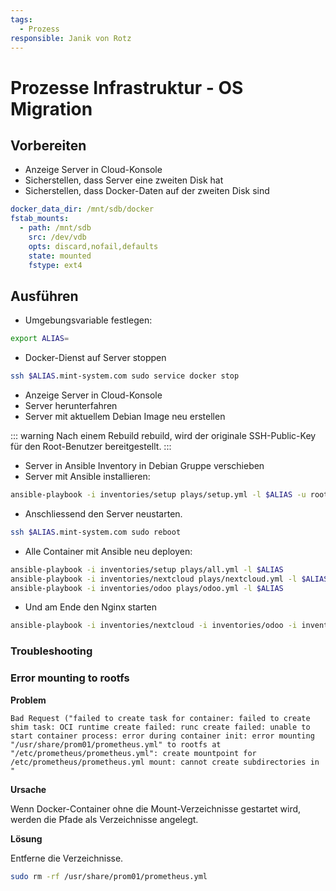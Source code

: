 ```yaml
---
tags:
  - Prozess
responsible: Janik von Rotz
---
```

# Prozesse Infrastruktur - OS Migration
## Vorbereiten

* Anzeige Server in Cloud-Konsole
* Sicherstellen, dass Server eine zweiten Disk hat
* Sicherstellen, dass Docker-Daten auf der zweiten Disk sind

```yml
docker_data_dir: /mnt/sdb/docker
fstab_mounts:
  - path: /mnt/sdb
    src: /dev/vdb
    opts: discard,nofail,defaults
    state: mounted
    fstype: ext4
```

## Ausführen

* Umgebungsvariable festlegen:

```bash
export ALIAS=
```

* Docker-Dienst auf Server stoppen

```bash
ssh $ALIAS.mint-system.com sudo service docker stop
```

* Anzeige Server in Cloud-Konsole
* Server herunterfahren
* Server mit aktuellem Debian Image neu erstellen

::: warning
Nach einem Rebuild rebuild, wird der originale SSH-Public-Key für den Root-Benutzer bereitgestellt.
:::

* Server in Ansible Inventory in Debian Gruppe verschieben
* Server mit Ansible installieren: 

```bash
ansible-playbook -i inventories/setup plays/setup.yml -l $ALIAS -u root
```

* Anschliessend den Server neustarten.

```bash
ssh $ALIAS.mint-system.com sudo reboot
```

* Alle Container mit Ansible neu deployen:

```bash
ansible-playbook -i inventories/setup plays/all.yml -l $ALIAS
ansible-playbook -i inventories/nextcloud plays/nextcloud.yml -l $ALIAS
ansible-playbook -i inventories/odoo plays/odoo.yml -l $ALIAS
```

* Und am Ende den Nginx starten

```bash
ansible-playbook -i inventories/nextcloud -i inventories/odoo -i inventories/setup plays/nginx.yml -l $ALIAS --skip-tags check
```

### Troubleshooting

### Error mounting to rootfs

**Problem**

```
Bad Request ("failed to create task for container: failed to create shim task: OCI runtime create failed: runc create failed: unable to start container process: error during container init: error mounting "/usr/share/prom01/prometheus.yml" to rootfs at "/etc/prometheus/prometheus.yml": create mountpoint for /etc/prometheus/prometheus.yml mount: cannot create subdirectories in "
```

**Ursache**

Wenn Docker-Container ohne die Mount-Verzeichnisse gestartet wird, werden die Pfade als Verzeichnisse angelegt.

**Lösung**

Entferne die Verzeichnisse.

```bash
sudo rm -rf /usr/share/prom01/prometheus.yml
```